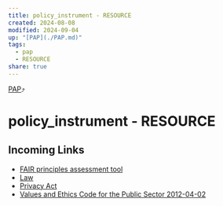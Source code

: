 ```yaml
---
title: policy_instrument - RESOURCE
created: 2024-08-08
modified: 2024-09-04
up: "[PAP](./PAP.md)"
tags:
  - pap
  - RESOURCE
share: true
---
```

[PAP](./PAP.md)⤴️
# policy_instrument - RESOURCE
## Incoming Links
- [FAIR principles assessment tool](./FAIR%20principles%20assessment%20tool.md)
- [Law](./Law.md)
- [Privacy Act](./Privacy%20Act.md)
- [Values and Ethics Code for the Public Sector 2012-04-02](./Values%20and%20Ethics%20Code%20for%20the%20Public%20Sector%202012-04-02.md)

